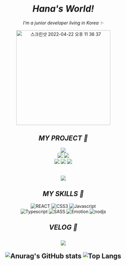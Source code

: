 <div align="center"> 
  <h1><em>Hana's World!</em></h1>
  <p><em>I'm a junior developer living in Korea ✨</em></p>
  <img width="300" alt="스크린샷 2022-04-22 오후 11 36 37" src="https://user-images.githubusercontent.com/92962681/166207510-f40f8902-9c87-47bc-b899-716dbdea1479.png">
  <h2><em>MY PROJECT 👏</em></h2>
  <a href="https://my-blog-nu-puce.vercel.app/"><img src="https://img.shields.io/badge/💜 HANA's ROOM-e7b9ff?style=for-the-badge"/></a>
  </br>
    <a href="http://pager.kr:2000/force"><img src="https://img.shields.io/badge/🎫 FORCE-ff80ab?style=for-the-badge"/></a>
    <a href="http://zerone.mireene.com/hana/matrixCal/html/matrix3.html"><img src="https://img.shields.io/badge/📚 Matrix Calculator-304ffe?style=for-the-badge&logo"/></a>
  </br>
    <a href="http://zerone.mireene.com/hana/eventpage/">
    <img src="https://img.shields.io/badge/🐶EVENT PAGE-be9c91?style=for-the-badge"/></a>
    <a href="http://zerone.mireene.com/hana/Characters/html/"><img src="https://img.shields.io/badge/🕸 Coraline-b71c1c?style=for-the-badge"/></a>
    <a href="http://zerone.mireene.com/hana/product_detail/html/"><img src="https://img.shields.io/badge/👟 Product Detail-303A43?style=for-the-badge&"/></a>
  </br>
  </br>
  </br>
  <img src="https://img.shields.io/badge/👀 and..to be added-1de9b6?style=for-the-badge&"/>
   </br>
   
  <h2><em>MY SKILLS 🐣</em></h2>
  
  ![REACT](https://img.shields.io/badge/-REACT-F7DB4F?style=flat-square&logo=REACT)
  ![CSS3](https://img.shields.io/badge/-CSS3-2F9599?style=flat-square&logo=CSS3)
  ![Javascript](https://img.shields.io/badge/-Javascript-blue?style=flat-square&logo=javascript)
  </br> 
  ![Typescript](https://img.shields.io/badge/-Typescript-727077?style=flat-square&logo=Typescript)
  ![SASS](https://img.shields.io/badge/-SASS-ffaaa6?style=flat-square&logo=sass)
  ![Emotion](https://img.shields.io/badge/-Emotion-ffd3b5?style=flat-square&logo=Emotion)
  ![nodjs](https://img.shields.io/badge/-nodejs-green?style=flat-square&logo=Node.js)
  
  <h2><em>VELOG 🐾</em><h2>
  
  <a href="https://velog.io/@21color"><img src="https://img.shields.io/badge/VELOG-f50057?style=for-the-badge&logo=velog"/></a>
  
  
![Anurag's GitHub stats](https://github-readme-stats.vercel.app/api?username=21color&show_icons=true&theme=buefy) ![Top Langs](https://github-readme-stats.vercel.app/api/top-langs/?username=21color&layout=compact&theme=buefy)

</div>
